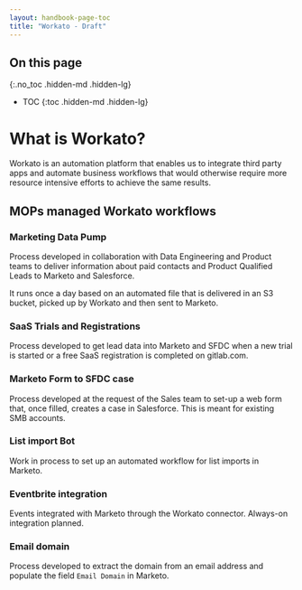 ```yaml
---
layout: handbook-page-toc
title: "Workato - Draft"
---
```


## On this page
{:.no_toc .hidden-md .hidden-lg}

- TOC
{:toc .hidden-md .hidden-lg}

# What is Workato?
Workato is an automation platform that enables us to integrate third party apps and automate business workflows that would otherwise require more resource intensive efforts to achieve the same results.

## MOPs managed Workato workflows

### Marketing Data Pump

Process developed in collaboration with Data Engineering and Product teams to deliver information about paid contacts and Product Qualified Leads to Marketo and Salesforce. 

It runs once a day based on an automated file that is delivered in an S3 bucket, picked up by Workato and then sent to Marketo.


### SaaS Trials and Registrations

Process developed to get lead data into Marketo and SFDC when a new trial is started or a free SaaS registration is completed on gitlab.com. 

### Marketo Form to SFDC case

Process developed at the request of the Sales team to set-up a web form that, once filled, creates a case in Salesforce. This is meant for existing SMB accounts. 

### List import Bot

Work in process to set up an automated workflow for list imports in Marketo.

### Eventbrite integration

Events integrated with Marketo through the Workato connector. Always-on integration planned.

### Email domain 

Process developed to extract the domain from an email address and populate the field `Email Domain` in Marketo. 






